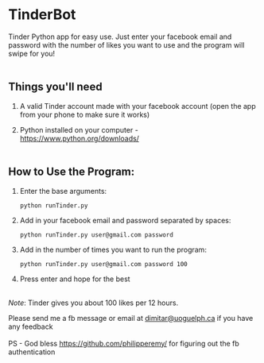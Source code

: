 # TinderBot #

Tinder Python app for easy use. Just enter your facebook email and password with the number of likes you want to use and the program will swipe for you!
<br><br>

## Things you'll need ##
1. A valid Tinder account made with your facebook account (open the app from your phone to make sure it works)

2. Python installed on your computer - https://www.python.org/downloads/
<br><br>

## How to Use the Program: ##
1. Enter the base arguments:

    ```python runTinder.py```

2.  Add in your facebook email and password separated by spaces:

    ```python runTinder.py user@gmail.com password```

3. Add in the number of times you want to run the program:

    ```python runTinder.py user@gmail.com password 100```

4.  Press enter and hope for the best
<br><br>

*Note*: Tinder gives you about 100 likes per 12 hours.

Please send me a fb message or email at dimitar@uoguelph.ca if you have any feedback
<br><br>
PS - God bless https://github.com/philipperemy/ for figuring out the fb authentication
